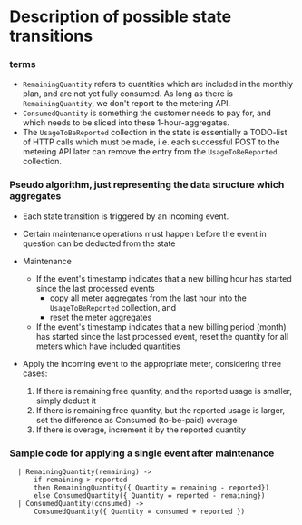 # Description of possible state transitions

### terms

- `RemainingQuantity` refers to quantities which are included in the monthly plan, and are not yet fully consumed. As long as there is `RemainingQuantity`, we don't report to the metering API.
- `ConsumedQuantity` is something the customer needs to pay for, and which needs to be sliced into these 1-hour-aggregates.
- The `UsageToBeReported` collection in the state is essentially a TODO-list of HTTP calls which must be made, i.e. each successful POST to the metering API later can remove the entry from the `UsageToBeReported` collection.

### Pseudo algorithm, just representing the data structure which aggregates

- Each state transition is triggered by an incoming event. 
- Certain maintenance operations must happen before the event in question can be deducted from the state
- Maintenance

  - If the event's timestamp indicates that a new billing hour has started since the last processed events
    - copy all meter aggregates from the last hour into the `UsageToBeReported` collection, and
    - reset the meter aggregates
  - If the event's timestamp indicates that a new billing period (month) has started since the last processed event, reset the quantity for all meters which have included quantities
- Apply the incoming event to the appropriate meter, considering three cases:
  1. If there is remaining free quantity, and the reported usage is smaller, simply deduct it
  2. If there is remaining free quantity, but the reported usage is larger, set the difference as Consumed (to-be-paid) overage
  3. If there is overage, increment it by the reported quantity

### Sample code for applying a single event after maintenance

```F#
  | RemainingQuantity(remaining) -> 
      if remaining > reported
      then RemainingQuantity({ Quantity = remaining - reported})
      else ConsumedQuantity({ Quantity = reported - remaining})
  | ConsumedQuantity(consumed) ->
      ConsumedQuantity({ Quantity = consumed + reported })
```
